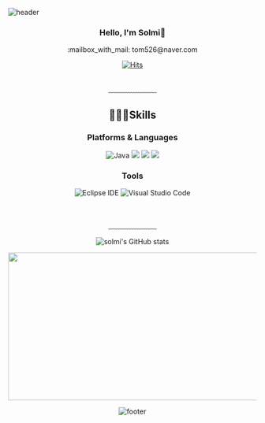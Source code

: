 

![header](https://capsule-render.vercel.app/api?type=waving&&color=gradient&height=100&section=header&fontSize=90)

<div align="center">
<h3>Hello, I'm Solmi🐰</h3>
<p>:mailbox_with_mail: tom526@naver.com</p>


[![Hits](https://hits.seeyoufarm.com/api/count/incr/badge.svg?url=https%3A%2F%2Fgithub.com%2Fsolmi26&count_bg=%23ACDBF5&title_bg=%23EDA4A4&icon=&icon_color=%23E7E7E7&title=hits&edge_flat=false)](https://hits.seeyoufarm.com)

<br/>
﹏﹏﹏﹏﹏﹏﹏

## 👩🏻‍💻Skills
### Platforms & Languages
![Java](https://img.shields.io/badge/Java-007396.svg?&style=for-the-badge&logo=Java&logoColor=white)
<img src="https://img.shields.io/badge/Python-blue?style=for-the-badge&logo=Python&logoColor=white">
<img src="https://img.shields.io/badge/oracle-gray?style=for-the-badge&logo=oracle&logoColor=red">
<img src="https://img.shields.io/badge/linux-FCC624?style=for-the-badge&logo=linux&logoColor=black">
### Tools
![Eclipse IDE](https://img.shields.io/badge/Eclipse%20IDE-2C2255.svg?&style=for-the-badge&logo=Eclipse%20IDE&logoColor=white)
![Visual Studio Code](https://img.shields.io/badge/Visual%20Studio%20Code-007ACC.svg?&style=for-the-badge&logo=Visual%20Studio%20Code&logoColor=white)


</br></br>
﹏﹏﹏﹏﹏﹏﹏

<div align="center">

![solmi's GitHub stats](https://github-readme-stats.vercel.app/api?username=solmi26&show_icons=true&theme=swift)

</div>

<div align="center">

<a href="https://github.com/devxb/gitanimals">
<img
  src="https://render.gitanimals.org/farms/solmi26"
  width="600"
  height="300"
/>
</a>
</div>

![footer](https://capsule-render.vercel.app/api?type=waving&&color=gradient&height=100&section=footer&fontSize=90)


